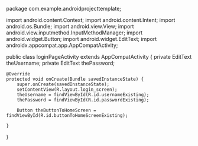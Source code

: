 package com.example.androidprojecttemplate;

import android.content.Context;
import android.content.Intent;
import android.os.Bundle;
import android.view.View;
import android.view.inputmethod.InputMethodManager;
import android.widget.Button;
import android.widget.EditText;
import androidx.appcompat.app.AppCompatActivity;

public class loginPageActivity extends AppCompatActivity {
private EditText theUsername;
private EditText thePassword;

    @Override
    protected void onCreate(Bundle savedInstanceState) {
        super.onCreate(savedInstanceState);
        setContentView(R.layout.login_screen);
        theUsername = findViewById(R.id.usernameExisting);
        thePassword = findViewById(R.id.passwordExisting);

        Button theButtonToHomeScreen = findViewById(R.id.buttonToHomeScreenExisting);

    }

}